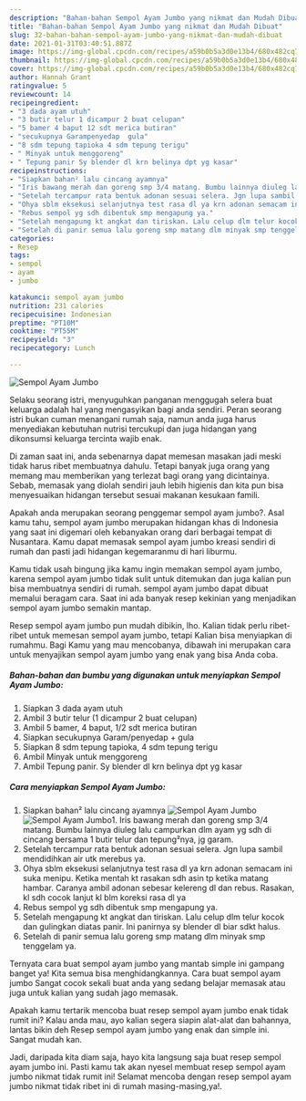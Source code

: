 ```yaml
---
description: "Bahan-bahan Sempol Ayam Jumbo yang nikmat dan Mudah Dibuat"
title: "Bahan-bahan Sempol Ayam Jumbo yang nikmat dan Mudah Dibuat"
slug: 32-bahan-bahan-sempol-ayam-jumbo-yang-nikmat-dan-mudah-dibuat
date: 2021-01-31T03:40:51.887Z
image: https://img-global.cpcdn.com/recipes/a59b0b5a3d0e13b4/680x482cq70/sempol-ayam-jumbo-foto-resep-utama.jpg
thumbnail: https://img-global.cpcdn.com/recipes/a59b0b5a3d0e13b4/680x482cq70/sempol-ayam-jumbo-foto-resep-utama.jpg
cover: https://img-global.cpcdn.com/recipes/a59b0b5a3d0e13b4/680x482cq70/sempol-ayam-jumbo-foto-resep-utama.jpg
author: Hannah Grant
ratingvalue: 5
reviewcount: 14
recipeingredient:
- "3 dada ayam utuh"
- "3 butir telur 1 dicampur 2 buat celupan"
- "5 bamer 4 baput 12 sdt merica butiran"
- "secukupnya Garampenyedap  gula"
- "8 sdm tepung tapioka 4 sdm tepung terigu"
- " Minyak untuk menggoreng"
- " Tepung panir Sy blender dl krn belinya dpt yg kasar"
recipeinstructions:
- "Siapkan bahan² lalu cincang ayamnya"
- "Iris bawang merah dan goreng smp 3/4 matang. Bumbu lainnya diuleg lalu campurkan dlm ayam yg sdh di cincang bersama 1 butir telur dan tepung²nya, jg garam."
- "Setelah tercampur rata bentuk adonan sesuai selera. Jgn lupa sambil mendidihkan air utk merebus ya."
- "Ohya sblm eksekusi selanjutnya test rasa dl ya krn adonan semacam ini suka menipu. Ketika mentah kt rasakan sdh asin tp ketika matang hambar. Caranya ambil adonan sebesar kelereng dl dan rebus. Rasakan, kl sdh cocok lanjut kl blm koreksi rasa dl ya"
- "Rebus sempol yg sdh dibentuk smp mengapung ya."
- "Setelah mengapung kt angkat dan tiriskan. Lalu celup dlm telur kocok dan gulingkan diatas panir. Ini panirnya sy blender dl biar sdkt halus."
- "Setelah di panir semua lalu goreng smp matang dlm minyak smp tenggelam ya."
categories:
- Resep
tags:
- sempol
- ayam
- jumbo

katakunci: sempol ayam jumbo 
nutrition: 231 calories
recipecuisine: Indonesian
preptime: "PT10M"
cooktime: "PT55M"
recipeyield: "3"
recipecategory: Lunch

---
```



![Sempol Ayam Jumbo](https://img-global.cpcdn.com/recipes/a59b0b5a3d0e13b4/680x482cq70/sempol-ayam-jumbo-foto-resep-utama.jpg)

Selaku seorang istri, menyuguhkan panganan menggugah selera buat keluarga adalah hal yang mengasyikan bagi anda sendiri. Peran seorang istri bukan cuman menangani rumah saja, namun anda juga harus menyediakan kebutuhan nutrisi tercukupi dan juga hidangan yang dikonsumsi keluarga tercinta wajib enak.

Di zaman  saat ini, anda sebenarnya dapat memesan masakan jadi meski tidak harus ribet membuatnya dahulu. Tetapi banyak juga orang yang memang mau memberikan yang terlezat bagi orang yang dicintainya. Sebab, memasak yang diolah sendiri jauh lebih higienis dan kita pun bisa menyesuaikan hidangan tersebut sesuai makanan kesukaan famili. 



Apakah anda merupakan seorang penggemar sempol ayam jumbo?. Asal kamu tahu, sempol ayam jumbo merupakan hidangan khas di Indonesia yang saat ini digemari oleh kebanyakan orang dari berbagai tempat di Nusantara. Kamu dapat memasak sempol ayam jumbo kreasi sendiri di rumah dan pasti jadi hidangan kegemaranmu di hari liburmu.

Kamu tidak usah bingung jika kamu ingin memakan sempol ayam jumbo, karena sempol ayam jumbo tidak sulit untuk ditemukan dan juga kalian pun bisa membuatnya sendiri di rumah. sempol ayam jumbo dapat dibuat memalui beragam cara. Saat ini ada banyak resep kekinian yang menjadikan sempol ayam jumbo semakin mantap.

Resep sempol ayam jumbo pun mudah dibikin, lho. Kalian tidak perlu ribet-ribet untuk memesan sempol ayam jumbo, tetapi Kalian bisa menyiapkan di rumahmu. Bagi Kamu yang mau mencobanya, dibawah ini merupakan cara untuk menyajikan sempol ayam jumbo yang enak yang bisa Anda coba.

<!--inarticleads1-->

##### Bahan-bahan dan bumbu yang digunakan untuk menyiapkan Sempol Ayam Jumbo:

1. Siapkan 3 dada ayam utuh
1. Ambil 3 butir telur (1 dicampur 2 buat celupan)
1. Ambil 5 bamer, 4 baput, 1/2 sdt merica butiran
1. Siapkan secukupnya Garam/penyedap + gula
1. Siapkan 8 sdm tepung tapioka, 4 sdm tepung terigu
1. Ambil  Minyak untuk menggoreng
1. Ambil  Tepung panir. Sy blender dl krn belinya dpt yg kasar




<!--inarticleads2-->

##### Cara menyiapkan Sempol Ayam Jumbo:

1. Siapkan bahan² lalu cincang ayamnya
<img src="https://img-global.cpcdn.com/steps/14bf9f807d23d58b/160x128cq70/sempol-ayam-jumbo-langkah-memasak-1-foto.jpg" alt="Sempol Ayam Jumbo"><img src="https://img-global.cpcdn.com/steps/f3f63aac09758c09/160x128cq70/sempol-ayam-jumbo-langkah-memasak-1-foto.jpg" alt="Sempol Ayam Jumbo">1. Iris bawang merah dan goreng smp 3/4 matang. Bumbu lainnya diuleg lalu campurkan dlm ayam yg sdh di cincang bersama 1 butir telur dan tepung²nya, jg garam.
1. Setelah tercampur rata bentuk adonan sesuai selera. Jgn lupa sambil mendidihkan air utk merebus ya.
1. Ohya sblm eksekusi selanjutnya test rasa dl ya krn adonan semacam ini suka menipu. Ketika mentah kt rasakan sdh asin tp ketika matang hambar. Caranya ambil adonan sebesar kelereng dl dan rebus. Rasakan, kl sdh cocok lanjut kl blm koreksi rasa dl ya
1. Rebus sempol yg sdh dibentuk smp mengapung ya.
1. Setelah mengapung kt angkat dan tiriskan. Lalu celup dlm telur kocok dan gulingkan diatas panir. Ini panirnya sy blender dl biar sdkt halus.
1. Setelah di panir semua lalu goreng smp matang dlm minyak smp tenggelam ya.




Ternyata cara buat sempol ayam jumbo yang mantab simple ini gampang banget ya! Kita semua bisa menghidangkannya. Cara buat sempol ayam jumbo Sangat cocok sekali buat anda yang sedang belajar memasak atau juga untuk kalian yang sudah jago memasak.

Apakah kamu tertarik mencoba buat resep sempol ayam jumbo enak tidak rumit ini? Kalau anda mau, ayo kalian segera siapin alat-alat dan bahannya, lantas bikin deh Resep sempol ayam jumbo yang enak dan simple ini. Sangat mudah kan. 

Jadi, daripada kita diam saja, hayo kita langsung saja buat resep sempol ayam jumbo ini. Pasti kamu tak akan nyesel membuat resep sempol ayam jumbo nikmat tidak rumit ini! Selamat mencoba dengan resep sempol ayam jumbo nikmat tidak ribet ini di rumah masing-masing,ya!.

